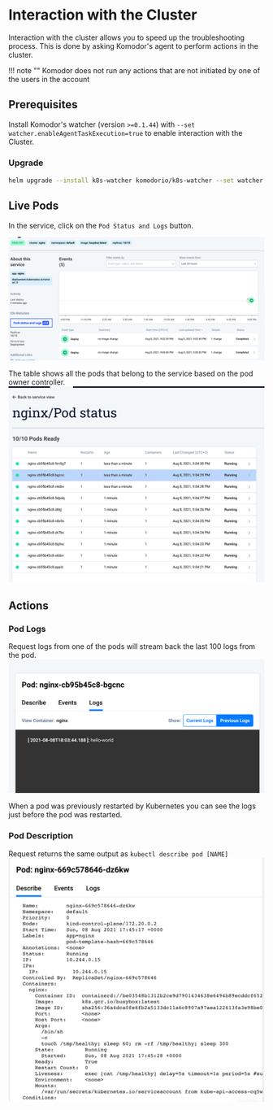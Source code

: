 # Interaction with the Cluster

Interaction with the cluster allows you to speed up the troubleshooting process. This is done by asking Komodor's agent to perform actions in the cluster.

!!! note ""
    Komodor does not run any actions that are not initiated by one of the users in the account

## Prerequisites
Install Komodor's watcher (version `>=0.1.44`) with `--set watcher.enableAgentTaskExecution=true` to enable interaction with the Cluster.

### Upgrade
```bash
helm upgrade --install k8s-watcher komodorio/k8s-watcher --set watcher.enableAgentTaskExecution=true --reuse-values
```

## Live Pods
In the service, click on the `Pod Status and Logs` button.

![Button](./img/pod-status-button.png)

The table shows all the pods that belong to the service based on the pod owner controller.
![Pod-Table](./img/pod-table.png)


## Actions

### Pod Logs
Request logs from one of the pods will stream back the last 100 logs from the pod.
![Pod-Logs](./img/logs.png)

When a pod was previously restarted by Kubernetes you can see the logs just before the pod was restarted.


### Pod Description
Request returns the same output as `kubectl describe pod [NAME]`
![Pod-Description](./img/describe.png)
